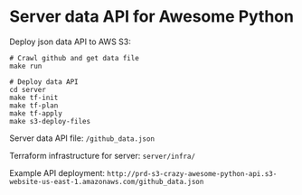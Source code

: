 # Server data API for Awesome Python

Deploy json data API to AWS S3: 

```
# Crawl github and get data file
make run

# Deploy data API
cd server
make tf-init
make tf-plan
make tf-apply
make s3-deploy-files
```

Server data API file: `/github_data.json`

Terraform infrastructure for server: `server/infra/`

Example API deployment: `http://prd-s3-crazy-awesome-python-api.s3-website-us-east-1.amazonaws.com/github_data.json`
